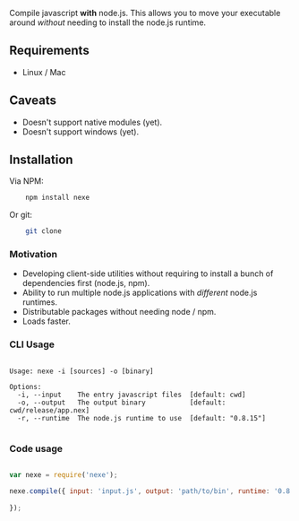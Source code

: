 Compile javascript **with** node.js. This allows you to move your executable around *without* needing to install the node.js runtime.

## Requirements

- Linux / Mac

## Caveats

- Doesn't support native modules (yet).
- Doesn't support windows (yet).

## Installation

Via NPM:

```bash
	npm install nexe
```

Or git:

```bash
	git clone 
```


### Motivation

- Developing client-side utilities without requiring to install a bunch of dependencies first (node.js, npm).
- Ability to run multiple node.js applications with *different* node.js runtimes. 
- Distributable packages without needing node / npm.
- Loads faster.

### CLI Usage

````text
	
Usage: nexe -i [sources] -o [binary]

Options:
  -i, --input    The entry javascript files  [default: cwd]
  -o, --output   The output binary           [default: cwd/release/app.nex]
  -r, --runtime  The node.js runtime to use  [default: "0.8.15"]


```` 


### Code usage

````javascript

var nexe = require('nexe');

nexe.compile({ input: 'input.js', output: 'path/to/bin', runtime: '0.8.15' } function() {
	
});
	
````





